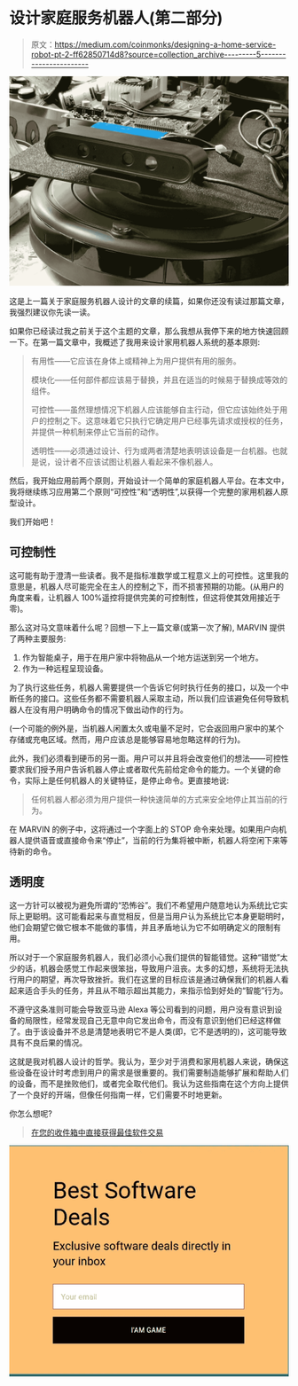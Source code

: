 # 设计家庭服务机器人(第二部分)

> 原文：<https://medium.com/coinmonks/designing-a-home-service-robot-pt-2-ff62850714d8?source=collection_archive---------5----------------------->

![](img/fdefcfebba74579a65f33fbd89bb59c7.png)

这是上一篇关于家庭服务机器人设计的文章的续篇，如果你还没有读过那篇文章，我强烈建议你先读一读。

如果你已经读过我之前关于这个主题的文章，那么我想从我停下来的地方快速回顾一下。在第一篇文章中，我概述了我用来设计家用机器人系统的基本原则:

> 有用性——它应该在身体上或精神上为用户提供有用的服务。
> 
> 模块化——任何部件都应该易于替换，并且在适当的时候易于替换成等效的组件。
> 
> 可控性——虽然理想情况下机器人应该能够自主行动，但它应该始终处于用户的控制之下。这意味着它只执行它确定用户已经事先请求或授权的任务，并提供一种机制来停止它当前的动作。
> 
> 透明性——必须通过设计、行为或两者清楚地表明该设备是一台机器。也就是说，设计者不应该试图让机器人看起来不像机器人。

然后，我开始应用前两个原则，开始设计一个简单的家庭机器人平台。在本文中，我将继续练习应用第二个原则“可控性”和“透明性”,以获得一个完整的家用机器人原型设计。

我们开始吧！

## 可控制性

这可能有助于澄清一些读者。我不是指标准数学或工程意义上的可控性。这里我的意思是，机器人尽可能完全在主人的控制之下，而不损害预期的功能。(从用户的角度来看，让机器人 100%遥控将提供完美的可控制性，但这将使其效用接近于零)。

那么这对马文意味着什么呢？回想一下上一篇文章(或第一次了解), MARVIN 提供了两种主要服务:

1.  作为智能桌子，用于在用户家中将物品从一个地方运送到另一个地方。
2.  作为一种远程呈现设备。

为了执行这些任务，机器人需要提供一个告诉它何时执行任务的接口，以及一个中断任务的接口。这些任务都不需要机器人采取主动，所以我们应该避免任何导致机器人在没有用户明确命令的情况下做出动作的行为。

(一个可能的例外是，当机器人闲置太久或电量不足时，它会返回用户家中的某个存储或充电区域。然而，用户应该总是能够容易地忽略这样的行为)。

此外，我们必须看到硬币的另一面。用户可以并且将会改变他们的想法——可控性要求我们授予用户告诉机器人停止或者取代先前给定命令的能力。一个关键的命令，实际上是任何机器人的关键特征，是停止命令。更直接地说:

> 任何机器人都必须为用户提供一种快速简单的方式来安全地停止其当前的行为。

在 MARVIN 的例子中，这将通过一个字面上的 STOP 命令来处理。如果用户向机器人提供语音或直接命令来“停止”，当前的行为集将被中断，机器人将空闲下来等待新的命令。

## 透明度

这一方针可以被视为避免所谓的“恐怖谷”。我们不希望用户随意地认为系统比它实际上更聪明。这可能看起来与直觉相反，但是当用户认为系统比它本身更聪明时，他们会期望它做它根本不能做的事情，并且矛盾地认为它不如明确定义的限制有用。

所以对于一个家庭服务机器人，我们必须小心我们提供的智能错觉。这种“错觉”太少的话，机器会感觉工作起来很笨拙，导致用户沮丧。太多的幻想，系统将无法执行用户的期望，再次导致挫折。我们在这里的目标应该是通过确保我们的机器人看起来适合手头的任务，并且从不暗示超出其能力，来指示恰到好处的“智能”行为。

不遵守这条准则可能会导致亚马逊 Alexa 等公司看到的问题，用户没有意识到设备的局限性，经常发现自己无意中向它发出命令，而没有意识到他们已经这样做了。由于该设备并不总是清楚地表明它不是人类(即，它不是透明的)，这可能导致具有不良后果的情况。

这就是我对机器人设计的哲学。我认为，至少对于消费和家用机器人来说，确保这些设备在设计时考虑到用户的需求是很重要的。我们需要制造能够扩展和帮助人们的设备，而不是挫败他们，或者完全取代他们。我认为这些指南在这个方向上提供了一个良好的开端，但像任何指南一样，它们需要不时地更新。

你怎么想呢?

> [在您的收件箱中直接获得最佳软件交易](https://coincodecap.com/?utm_source=coinmonks)

[![](img/7c0b3dfdcbfea594cc0ae7d4f9bf6fcb.png)](https://coincodecap.com/?utm_source=coinmonks)